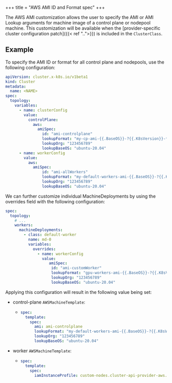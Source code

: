 +++
title = "AWS AMI ID and Format spec"
+++

The AWS AMI customization allows the user to specify the AMI or AMI Lookup arguments for machine image of a control plane or nodepool machine.
This customization will be available when the
[provider-specific cluster configuration patch]({{< ref "..">}}) is included in the `ClusterClass`.

## Example

To specify the AMI ID or format for all control plane and nodepools, use the following configuration:

```yaml
apiVersion: cluster.x-k8s.io/v1beta1
kind: Cluster
metadata:
  name: <NAME>
spec:
  topology:
    variables:
      - name: clusterConfig
        value:
          controlPlane:
            aws:
              amiSpec:
                id: "ami-controlplane"
                lookupFormat: "my-cp-ami-{{.BaseOS}}-?{{.K8sVersion}}-*"
                lookupOrg: "123456789"
                lookupBaseOS: "ubuntu-20.04"
      - name: workerConfig
        value:
          aws:
            amiSpec:
                id: "ami-allWorkers"
                lookupFormat: "my-default-workers-ami-{{.BaseOS}}-?{{.K8sVersion}}-*"
                lookupOrg: "123456789"
                lookupBaseOS: "ubuntu-20.04"
```

We can further customize individual MachineDeployments by using the overrides field with the following configuration:

```yaml
spec:
  topology:
    # ...
    workers:
      machineDeployments:
        - class: default-worker
          name: md-0
          variables:
            overrides:
              - name: workerConfig
                value:
                   amiSpec:
                    id: "ami-customWorker"
                    lookupFormat: "gpu-workers-ami-{{.BaseOS}}-?{{.K8sVersion}}-*"
                    lookupOrg: "123456789"
                    lookupBaseOS: "ubuntu-20.04"
```

Applying this configuration will result in the following value being set:

- control-plane `AWSMachineTemplate`:

  - ```yaml
    spec:
      template:
        spec:
          ami: ami-controlplane
          lookupFormat: "my-default-workers-ami-{{.BaseOS}}-?{{.K8sVersion}}-*"
          lookupOrg: "123456789"
          lookupBaseOS: "ubuntu-20.04"

    ```
- worker `AWSMachineTemplate`:

  - ```yaml
    spec:
      template:
        spec:
          iamInstanceProfile: custom-nodes.cluster-api-provider-aws.sigs.k8s.io
    ```